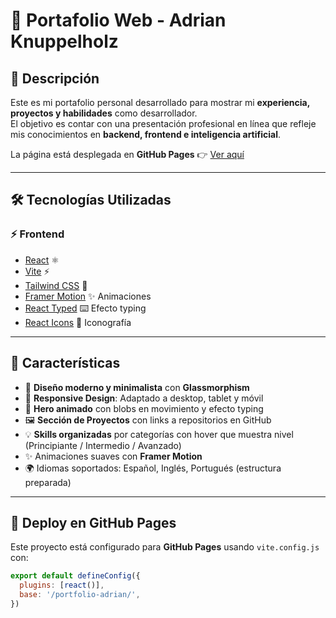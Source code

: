 # 🚀 Portafolio Web - Adrian Knuppelholz


## 📌 Descripción
Este es mi portafolio personal desarrollado para mostrar mi **experiencia, proyectos y habilidades** como desarrollador.  
El objetivo es contar con una presentación profesional en línea que refleje mis conocimientos en **backend, frontend e inteligencia artificial**.

La página está desplegada en **GitHub Pages** 👉 [Ver aquí](https://adrianknu.github.io/portfolio-adrian/)

---

## 🛠️ Tecnologías Utilizadas

### ⚡ Frontend
- [React](https://react.dev/) ⚛️
- [Vite](https://vitejs.dev/) ⚡
- [Tailwind CSS](https://tailwindcss.com/) 🎨
- [Framer Motion](https://www.framer.com/motion/) ✨ Animaciones
- [React Typed](https://www.npmjs.com/package/react-typed) ⌨️ Efecto typing
- [React Icons](https://react-icons.github.io/react-icons/) 🔗 Iconografía

---

## 🌟 Características

- 🎨 **Diseño moderno y minimalista** con **Glassmorphism**
- 📱 **Responsive Design**: Adaptado a desktop, tablet y móvil
- 🌌 **Hero animado** con blobs en movimiento y efecto typing
- 🖼️ **Sección de Proyectos** con links a repositorios en GitHub
- 💡 **Skills organizadas** por categorías con hover que muestra nivel (Principiante / Intermedio / Avanzado)
- ✨ Animaciones suaves con **Framer Motion**
- 🌍 Idiomas soportados: Español, Inglés, Portugués (estructura preparada)

---

## 🚀 Deploy en GitHub Pages

Este proyecto está configurado para **GitHub Pages** usando `vite.config.js` con:

```js
export default defineConfig({
  plugins: [react()],
  base: '/portfolio-adrian/',
})

